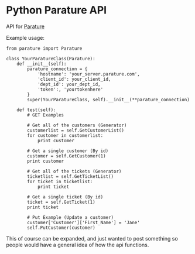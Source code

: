 Python Parature API
===================

API for [Parature](http://www.parature.com/ "Parature")

Example usage:

    from parature import Parature
    
    class YourParatureClass(Parature):
        def __init__(self):
            parature_connection = {
                'hostname': 'your_server.parature.com',
                'client_id': your_client_id,
                'dept_id': your_dept_id,
                'token':, 'yourtokenhere'
            }
            super(YourParatureClass, self).__init__(**parature_connection)
    
        def test(self):
            # GET Examples
            
            # Get all of the customers (Generator)
            customerlist = self.GetCustomerList()
            for customer in customerlist:
                print customer
    
            # Get a single customer (By id)
            customer = self.GetCustomer(1)
            print customer
   
            # Get all of the tickets (Generator) 
            ticketlist = self.GetTicketList()
            for ticket in ticketlist:
                print ticket
    
            # Get a single ticket (By id)
            ticket = self.GetTicket(1)
            print ticket
    
            # Put Example (Update a customer)
            customer['Customer']['First_Name'] = 'Jane'
            self.PutCustomer(customer)
             
This of course can be expanded, and just wanted to post something so people would have a general idea of how the api functions.

